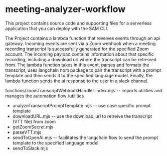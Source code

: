 # meeting-analyzer-workflow

This project contains source code and supporting files for a serverless application that you can deploy with the SAM CLI.

The Project contains a lambda function that reveives events through an api gateway. Incoming events are sent via a Zoom webhook when a meeting recording transcript is successfully generated for the specified Zoom account. The incoming payload contains information about that specific recording, including a download url where the transcript can be retreived from. The lambda function takes in this event, parses and formats the transcript, uses langchain npm package to pair the transcript with a prompt template and then sends it to the specified language model. Finally, the lambda function sends the ai response to the user in a slack channel. 

functions/zoomTranscriptWebhookHandler
index.mjs -- imports utilities and manages the automation flow
/utilities
- analyzeTranscriptPromptTemplate.mjs -- use case specific prompt template
- downloadURL.mjs -- use the download_url to retreive the transcript (VTT file) from zoom
- getZoomSecret.mjs
- parseVTT.mjs
- sendToOpenAI.mjs -- facilitates the langchain flow to send the prompt template to the specified language model
- sendToSlack.mjs
